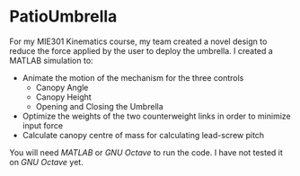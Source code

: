 # PatioUmbrella
For my MIE301 Kinematics course, my team created a novel design to reduce the force applied by the user to deploy the umbrella. I created a MATLAB simulation to:
 - Animate the motion of the mechanism for the three controls
    - Canopy Angle
    - Canopy Height
    - Opening and Closing the Umbrella
  - Optimize the weights of the two counterweight links in order to minimize input force
  - Calculate canopy centre of mass for calculating lead-screw pitch

You will need _MATLAB_ or _GNU Octave_ to run the code. I have not tested it on _GNU Octave_ yet.
